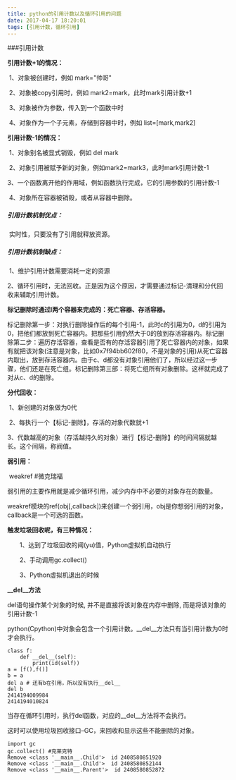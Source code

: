```yaml
---
title: python的引用计数以及循环引用的问题
date: 2017-04-17 18:20:01
tags: [引用计数，循环引用]
---
```




###引用计数

**引用计数+1的情况：**

​	1、对象被创建时，例如 mark="帅哥"

​	2、对象被copy引用时，例如 mark2=mark，此时mark引用计数+1

​	3、对象被作为参数，传入到一个函数中时

​	4、对象作为一个子元素，存储到容器中时，例如 list=[mark,mark2]

**引用计数-1的情况：**

​	1、对象别名被显式销毁，例如 del mark

​	2、对象引用被赋予新的对象，例如mark2=mark3，此时mark引用计数-1

​	3、一个函数离开他的作用域，例如函数执行完成，它的引用参数的引用计数-1

​	4、对象所在容器被销毁，或者从容器中删除。

##### 引用计数机制优点：

​	实时性，只要没有了引用就释放资源。

##### 引用计数机制缺点：

​	1、维护引用计数需要消耗一定的资源

​	2、循环引用时，无法回收。正是因为这个原因，才需要通过标记-清理和分代回收来辅助引用计数。

**标记删除时通过l两个容器来完成的：死亡容器、存活容器。**

标记删除第一步：对执行删除操作后的每个引用-1，此时c的引用为0，d的引用为0，把他们都放到死亡容器内。把那些引用仍然大于0的放到存活容器内。标记删除第二步：遍历存活容器，查看是否有的存活容器引用了死亡容器内的对象，如果有就把该对象(注意是对象，比如0x7f94bb602f80，不是对象的引用)从死亡容器内取出，放到存活容器内。由于c、d都没有对象引用他们了，所以经过这一步骤，他们还是在死亡组。标记删除第三部：将死亡组所有对象删除。这样就完成了对从c、d的删除。

**分代回收：** 

​	1、新创建的对象做为0代

​	2、每执行一个【标记-删除】，存活的对象代数就+1

​	3、代数越高的对象（存活越持久的对象）进行【标记-删除】的时间间隔就越长。这个间隔，称阀值。

**弱引用：**

​	weakref   #微克瑞福

​	弱引用的主要作用就是减少循环引用，减少内存中不必要的对象存在的数量。 

​	weakref模块的ref(obj[,callback])来创建一个弱引用，obj是你想弱引用的对象，callback是一个可选的函数。

**触发垃圾回收呢，有三种情况：**

　　1、达到了垃圾回收的阈(yu)值，Python虚拟机自动执行

　　2、手动调用gc.collect()

　　3、Python虚拟机退出的时候

**__del__方法**

del语句操作某个对象的时候, 并不是直接将该对象在内存中删除, 而是将该对象的引用计数-1

python(Cpython)中对象会包含一个引用计数。__del__方法只有当引用计数为0时才会执行。 

```
class f:
    def __del__(self):
        print(id(self))
a = [f(),f()]
b = a
del a # 还有b在引用，所以没有执行__del__
del b
2414194009984
2414194010824
```

当存在循环引用时，执行del函数，对应的__del__方法将不会执行。 

这时可以使用垃圾回收接口–GC，来回收和显示这些不能删除的对象。 

```
import gc 
gc.collect() #克莱克特
Remove <class '__main__.Child'>  id 2408580851920
Remove <class '__main__.Child'>  id 2408580852144
Remove <class '__main__.Parent'>  id 2408580852872
```

